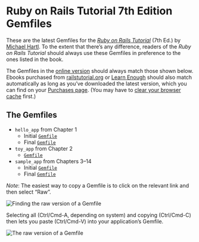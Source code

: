 # Ruby on Rails Tutorial 7th Edition Gemfiles

These are the latest Gemfiles for the [*Ruby on Rails Tutorial*](https://www.railstutorial.org/) (7th Ed.) by [Michael Hartl](https://www.michaelhartl.com/). To the extent that there’s any difference, readers of the *Ruby on Rails Tutorial* should always use these Gemfiles in preference to the ones listed in the book.

The Gemfiles in the [online version](https://www.railstutorial.org/book) should always match those shown below. Ebooks purchased from [railstutorial.org](https://www.railstutorial.org/) or [Learn Enough](https://www.learnenough.com) should also match automatically as long as you’ve downloaded the latest version, which you can find on your [Purchases page](https://www.learnenough.com/account/edit#settings-purchases). (You may have to [clear your browser cache](https://www.digitaltrends.com/computing/how-to-clear-your-browser-cache/) first.)

## The Gemfiles

* `hello_app` from Chapter 1
  - Initial [`Gemfile`](https://github.com/learnenough/rails_tutorial_7th_edition_gemfiles/blob/master/hello_app/Gemfile) 
  - Final [`Gemfile`](https://github.com/learnenough/rails_tutorial_7th_edition_gemfiles/blob/master/hello_app/Gemfile_final)
* `toy_app` from Chapter 2
  - [`Gemfile`](https://github.com/learnenough/rails_tutorial_7th_edition_gemfiles/blob/master/toy_app/Gemfile)
* `sample_app` from Chapters 3–14
  - Initial [`Gemfile`](https://github.com/learnenough/rails_tutorial_7th_edition_gemfiles/blob/master/sample_app/Gemfile_initial)
  - Final [`Gemfile`](https://github.com/learnenough/rails_tutorial_7th_edition_gemfiles/blob/master/sample_app/Gemfile)

*Note*: The easiest way to copy a Gemfile is to click on the relevant link and then select “Raw”. 

![Finding the raw version of a Gemfile](https://cdn.learnenough.com/finding_raw_version.png)

Selecting all (Ctrl/Cmd-A, depending on system) and copying (Ctrl/Cmd-C) then lets you paste (Ctrl/Cmd-V) into your application’s Gemfile.

![The raw version of a Gemfile](https://cdn.learnenough.com/raw_version.png)